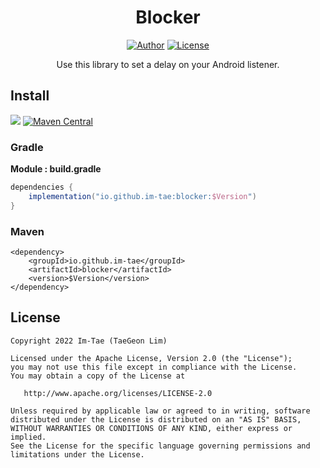 <h1 align="center">Blocker</h1>

<p align="center">
  <a href="https://github.com/Im-Tae"><img alt="Author" src="https://img.shields.io/badge/author-Im--Tae-red.svg"/></a>
  <a href="https://opensource.org/licenses/Apache-2.0"><img alt="License" src="https://img.shields.io/badge/License-Apache%202.0-blue.svg"/></a>
</p>
<p align="center">  
Use this library to set a delay on your Android listener.</p>




## Install

[![](https://github.com/Im-Tae/Blocker/actions/workflows/ci.yml/badge.svg)](https://github.com/Im-Tae/Blocker/actions) [![Maven Central](https://img.shields.io/maven-central/v/io.github.im-tae/blocker.svg?label=Maven%20Central)](https://search.maven.org/search?q=io.github.im-tae%2C+blocker)

### Gradle

**Module : build.gradle**

```gradle
dependencies {
    implementation("io.github.im-tae:blocker:$Version")
}
```



### Maven

```maven
<dependency>
    <groupId>io.github.im-tae</groupId>
    <artifactId>blocker</artifactId>
    <version>$Version</version>
</dependency>
```



## License

```
Copyright 2022 Im-Tae (TaeGeon Lim)

Licensed under the Apache License, Version 2.0 (the "License");
you may not use this file except in compliance with the License.
You may obtain a copy of the License at

   http://www.apache.org/licenses/LICENSE-2.0

Unless required by applicable law or agreed to in writing, software
distributed under the License is distributed on an "AS IS" BASIS,
WITHOUT WARRANTIES OR CONDITIONS OF ANY KIND, either express or implied.
See the License for the specific language governing permissions and
limitations under the License.
```

